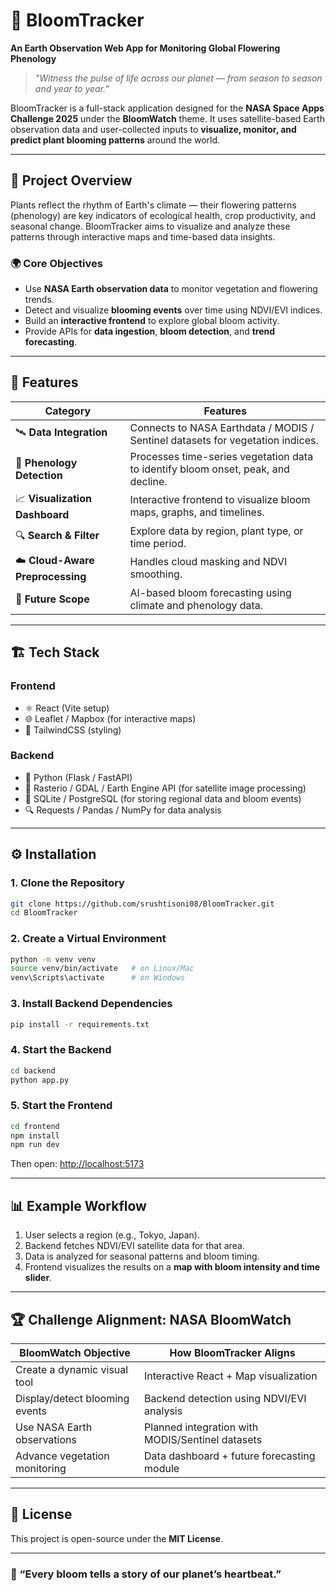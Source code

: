 # 🌸 BloomTracker
**An Earth Observation Web App for Monitoring Global Flowering Phenology**

> *"Witness the pulse of life across our planet — from season to season and year to year."*

BloomTracker is a full-stack application designed for the **NASA Space Apps Challenge 2025** under the **BloomWatch** theme. It uses satellite-based Earth observation data and user-collected inputs to **visualize, monitor, and predict plant blooming patterns** around the world.

---

## 🚀 Project Overview

Plants reflect the rhythm of Earth's climate — their flowering patterns (phenology) are key indicators of ecological health, crop productivity, and seasonal change. BloomTracker aims to visualize and analyze these patterns through interactive maps and time-based data insights.

### 🌍 Core Objectives
- Use **NASA Earth observation data** to monitor vegetation and flowering trends.
- Detect and visualize **blooming events** over time using NDVI/EVI indices.
- Build an **interactive frontend** to explore global bloom activity.
- Provide APIs for **data ingestion**, **bloom detection**, and **trend forecasting**.

---

## 🧠 Features

| Category | Features |
|-----------|-----------|
| 🛰️ **Data Integration** | Connects to NASA Earthdata / MODIS / Sentinel datasets for vegetation indices. |
| 🌿 **Phenology Detection** | Processes time-series vegetation data to identify bloom onset, peak, and decline. |
| 📈 **Visualization Dashboard** | Interactive frontend to visualize bloom maps, graphs, and timelines. |
| 🔍 **Search & Filter** | Explore data by region, plant type, or time period. |
| ☁️ **Cloud-Aware Preprocessing** | Handles cloud masking and NDVI smoothing. |
| 🔮 **Future Scope** | AI-based bloom forecasting using climate and phenology data. |

---

## 🏗️ Tech Stack

### **Frontend**
- ⚛️ React (Vite setup)
- 🌐 Leaflet / Mapbox (for interactive maps)
- 🎨 TailwindCSS (styling)

### **Backend**
- 🐍 Python (Flask / FastAPI)
- 🌱 Rasterio / GDAL / Earth Engine API (for satellite image processing)
- 💾 SQLite / PostgreSQL (for storing regional data and bloom events)
- 🔍 Requests / Pandas / NumPy for data analysis

---

## ⚙️ Installation

### 1. Clone the Repository
```bash
git clone https://github.com/srushtisoni08/BloomTracker.git
cd BloomTracker
```

### 2. Create a Virtual Environment
```bash
python -m venv venv
source venv/bin/activate   # on Linux/Mac
venv\Scripts\activate      # on Windows
```

### 3. Install Backend Dependencies
```bash
pip install -r requirements.txt
```

### 4. Start the Backend
```bash
cd backend
python app.py
```

### 5. Start the Frontend
```bash
cd frontend
npm install
npm run dev
```

Then open: [http://localhost:5173](http://localhost:5173)

---

## 📊 Example Workflow

1. User selects a region (e.g., Tokyo, Japan).
2. Backend fetches NDVI/EVI satellite data for that area.
3. Data is analyzed for seasonal patterns and bloom timing.
4. Frontend visualizes the results on a **map with bloom intensity and time slider**.

---

## 🏆 Challenge Alignment: NASA BloomWatch

| BloomWatch Objective | How BloomTracker Aligns |
|----------------------|--------------------------|
| Create a dynamic visual tool | Interactive React + Map visualization |
| Display/detect blooming events | Backend detection using NDVI/EVI analysis |
| Use NASA Earth observations | Planned integration with MODIS/Sentinel datasets |
| Advance vegetation monitoring | Data dashboard + future forecasting module |

---

## 📜 License
This project is open-source under the **MIT License**.

---

### 🌸 “Every bloom tells a story of our planet’s heartbeat.”
